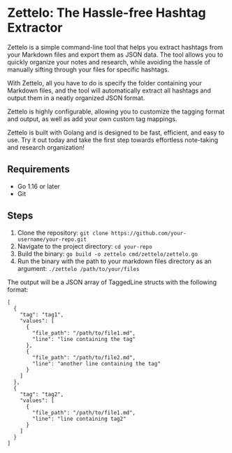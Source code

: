 # Zettelo: The Hassle-free Hashtag Extractor

Zettelo is a simple command-line tool that helps you extract hashtags from your Markdown files and export them as JSON data. The tool allows you to quickly organize your notes and research, while avoiding the hassle of manually sifting through your files for specific hashtags.

With Zettelo, all you have to do is specify the folder containing your Markdown files, and the tool will automatically extract all hashtags and output them in a neatly organized JSON format.

Zettelo is highly configurable, allowing you to customize the tagging format and output, as well as add your own custom tag mappings.

Zettelo is built with Golang and is designed to be fast, efficient, and easy to use. Try it out today and take the first step towards effortless note-taking and research organization!

## Requirements

* Go 1.16 or later
* Git

## Steps

1. Clone the repository: `git clone https://github.com/your-username/your-repo.git`
2. Navigate to the project directory: `cd your-repo`
3. Build the binary: `go build -o zettelo cmd/zettelo/zettelo.go`
4. Run the binary with the path to your markdown files directory as an argument: `./zettelo /path/to/your/files`

The output will be a JSON array of TaggedLine structs with the following format:

```
[
  {
    "tag": "tag1",
    "values": [
      {
        "file_path": "/path/to/file1.md",
        "line": "line containing the tag"
      },
      {
        "file_path": "/path/to/file2.md",
        "line": "another line containing the tag"
      }
    ]
  },
  {
    "tag": "tag2",
    "values": [
      {
        "file_path": "/path/to/file1.md",
        "line": "line containing tag2"
      }
    ]
  }
]

```